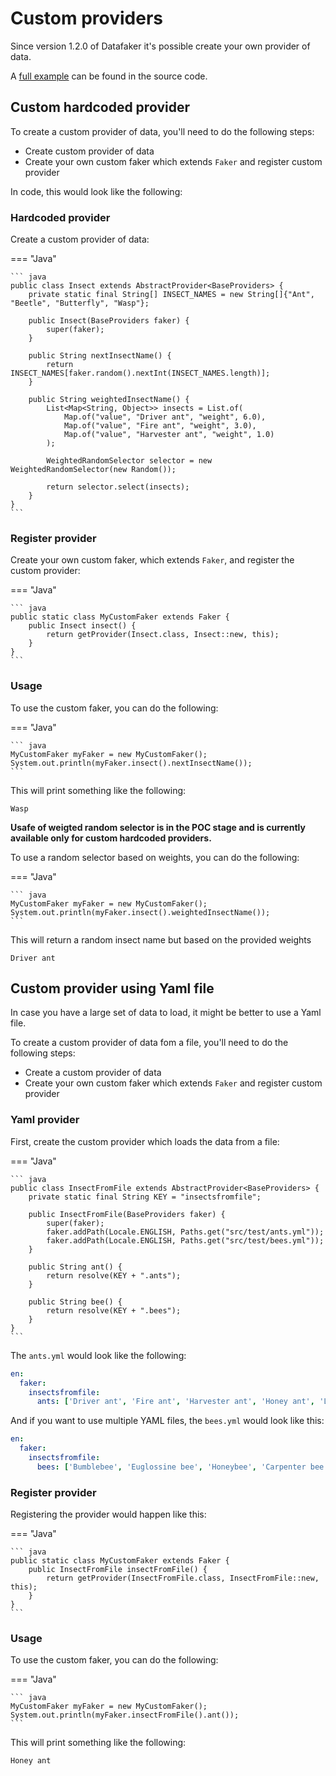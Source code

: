 # Custom providers

Since version 1.2.0 of Datafaker it's possible create your own provider of data.

A [full example](https://github.com/datafaker-net/datafaker/blob/main/src/test/java/net/datafaker/providers/base/CustomFakerTest.java) can be found in the source code.


## Custom hardcoded provider

To create a custom provider of data, you'll need to do the following steps:

* Create custom provider of data
* Create your own custom faker which extends `Faker` and register custom provider

In code, this would look like the following:

### Hardcoded provider

Create a custom provider of data:

=== "Java"

    ``` java
    public class Insect extends AbstractProvider<BaseProviders> {
        private static final String[] INSECT_NAMES = new String[]{"Ant", "Beetle", "Butterfly", "Wasp"};

        public Insect(BaseProviders faker) {
            super(faker);
        }

        public String nextInsectName() {
            return INSECT_NAMES[faker.random().nextInt(INSECT_NAMES.length)];
        }

        public String weightedInsectName() {
            List<Map<String, Object>> insects = List.of(
                Map.of("value", "Driver ant", "weight", 6.0),
                Map.of("value", "Fire ant", "weight", 3.0),
                Map.of("value", "Harvester ant", "weight", 1.0)
            );

            WeightedRandomSelector selector = new WeightedRandomSelector(new Random());

            return selector.select(insects);
        }
    }
    ```
 
### Register provider

Create your own custom faker, which extends `Faker`, and register the custom provider:

=== "Java"

    ``` java
    public static class MyCustomFaker extends Faker {
        public Insect insect() {
            return getProvider(Insect.class, Insect::new, this);
        }
    }
    ```

### Usage

To use the custom faker, you can do the following:

=== "Java"

    ``` java
    MyCustomFaker myFaker = new MyCustomFaker();
    System.out.println(myFaker.insect().nextInsectName());
    ```

This will print something like the following:

```
Wasp
```

**Usafe of weigted random selector is in the POC stage and is currently available only for custom hardcoded providers.**

To use a random selector based on weights, you can do the following:

=== "Java"

    ``` java
    MyCustomFaker myFaker = new MyCustomFaker();
    System.out.println(myFaker.insect().weightedInsectName());
    ```

This will return a random insect name but based on the provided weights
```
Driver ant
```

## Custom provider using Yaml file

In case you have a large set of data to load, it might be better to use a Yaml file.

To create a custom provider of data fom a file, you'll need to do the following steps:

* Create a custom provider of data
* Create your own custom faker which extends `Faker` and register custom provider

### Yaml provider

First, create the custom provider which loads the data from a file:

=== "Java"

    ``` java
    public class InsectFromFile extends AbstractProvider<BaseProviders> {
        private static final String KEY = "insectsfromfile";
        
        public InsectFromFile(BaseProviders faker) {
            super(faker);
            faker.addPath(Locale.ENGLISH, Paths.get("src/test/ants.yml"));
            faker.addPath(Locale.ENGLISH, Paths.get("src/test/bees.yml"));
        }

        public String ant() {
            return resolve(KEY + ".ants");
        }

        public String bee() {
            return resolve(KEY + ".bees");
        }
    }
    ```

The `ants.yml` would look like the following:

```yaml
en:
  faker:
    insectsfromfile:
      ants: ['Driver ant', 'Fire ant', 'Harvester ant', 'Honey ant', 'Leafcutter ant', 'Sahara desert ant']
```

And if you want to use multiple YAML files, the `bees.yml` would look like this:

```yaml
en:
  faker:
    insectsfromfile:
      bees: ['Bumblebee', 'Euglossine bee', 'Honeybee', 'Carpenter bee', 'Leaf-cutter bee', 'Mining bee']
```


### Register provider

Registering the provider would happen like this:

=== "Java"

    ``` java
    public static class MyCustomFaker extends Faker {
        public InsectFromFile insectFromFile() {
            return getProvider(InsectFromFile.class, InsectFromFile::new, this);
        }
    }
    ```

### Usage

To use the custom faker, you can do the following:

=== "Java"

    ``` java
    MyCustomFaker myFaker = new MyCustomFaker();
    System.out.println(myFaker.insectFromFile().ant());
    ```

This will print something like the following:

```
Honey ant
```
